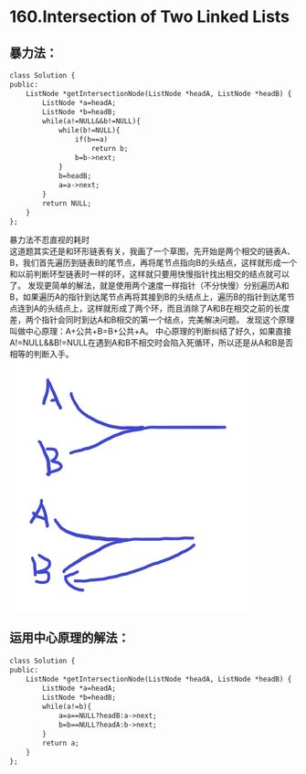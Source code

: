 # 160.Intersection of Two Linked Lists
## 暴力法：
```
class Solution {
public:
    ListNode *getIntersectionNode(ListNode *headA, ListNode *headB) {
        ListNode *a=headA;
        ListNode *b=headB;
        while(a!=NULL&&b!=NULL){
            while(b!=NULL){
                if(b==a)
                    return b;
                b=b->next;
            }
            b=headB;
            a=a->next;
        }
        return NULL;
    }
};
```
暴力法不忍直视的耗时  
这道题其实还是和环形链表有关，我画了一个草图，先开始是两个相交的链表A、B，我们首先遍历到链表B的尾节点，再将尾节点指向B的头结点，这样就形成一个和以前判断环型链表时一样的环，这样就只要用快慢指针找出相交的结点就可以了。
发现更简单的解法，就是使用两个速度一样指针（不分快慢）分别遍历A和B，如果遍历A的指针到达尾节点再将其接到B的头结点上，遍历B的指针到达尾节点连到A的头结点上，这样就形成了两个环，而且消除了A和B在相交之前的长度差，两个指针会同时到达A和B相交的第一个结点，完美解决问题。
发现这个原理叫做中心原理：A+公共+B=B+公共+A。
中心原理的判断纠结了好久，如果直接A!=NULL&&B!=NULL在遇到A和B不相交时会陷入死循环，所以还是从A和B是否相等的判断入手。  
![image](https://github.com/Diamond-Dogs/LeetCode/blob/master/%E7%8E%AF%E5%BD%A2%E9%93%BE%E8%A1%A81.png)
## 运用中心原理的解法：
```
class Solution {
public:
    ListNode *getIntersectionNode(ListNode *headA, ListNode *headB) {
        ListNode *a=headA;
        ListNode *b=headB;
        while(a!=b){
            a=a==NULL?headB:a->next;
            b=b==NULL?headA:b->next;
        }
        return a;
    }
};
```
